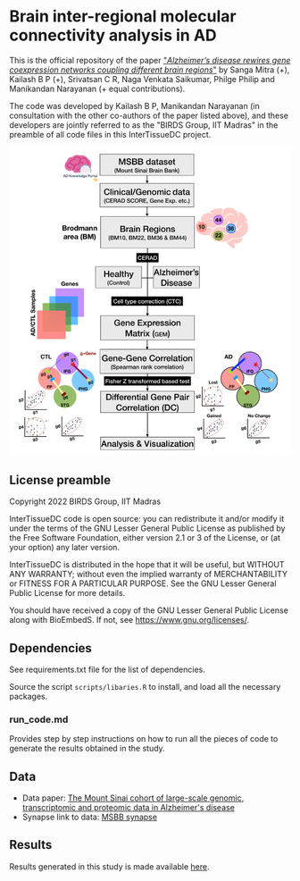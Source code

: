 # Brain inter-regional molecular connectivity analysis in AD

This is the official repository of the paper ["*Alzheimer’s disease rewires gene coexpression networks coupling different brain regions*"](https://www.biorxiv.org/content/10.1101/2022.05.22.492888v1) by Sanga Mitra (+), Kailash B P (+), Srivatsan C R, Naga Venkata Saikumar, Philge Philip and Manikandan Narayanan (+ equal contributions).

The code was developed by Kailash B P, Manikandan Narayanan (in consultation with the other co-authors of the paper listed above), and these developers are jointly referred to as the "BIRDS Group, IIT Madras" in the preamble of all code files in this InterTissueDC project.

<p align="center">
  <img src="https://github.com/BIRDSgroup/InterTissueDC/blob/main/images/methodology.png" />
</p>   

## License preamble

Copyright 2022 BIRDS Group, IIT Madras

InterTissueDC code is open source: you can redistribute it and/or modify it under the terms of the GNU Lesser General Public License as published by the Free Software Foundation, either version 2.1 or 3 of the License, or (at your option) any later version.

InterTissueDC is distributed in the hope that it will be useful, but WITHOUT ANY WARRANTY; without even the implied warranty of MERCHANTABILITY or FITNESS FOR A PARTICULAR PURPOSE. See the GNU Lesser General Public License for more details.

You should have received a copy of the GNU Lesser General Public License along with BioEmbedS. If not, see https://www.gnu.org/licenses/.

## Dependencies

See requirements.txt file for the list of dependencies.

Source the script `scripts/libaries.R` to install, and load all the necessary packages.

### run_code.md

Provides step by step instructions on how to run all the pieces of code to generate the results obtained in the study.

## Data

* Data paper: [The Mount Sinai cohort of large-scale genomic, transcriptomic and proteomic data in Alzheimer's disease](https://www.nature.com/articles/sdata2018185)
* Synapse link to data: [MSBB synapse](https://www.synapse.org/#!Synapse:syn3159438)
  
## Results

Results generated in this study is made available [here](https://drive.google.com/drive/folders/1WjsbS0mL1iiNAKeXGSjQ94DlodWP1OGi?usp=sharing).
